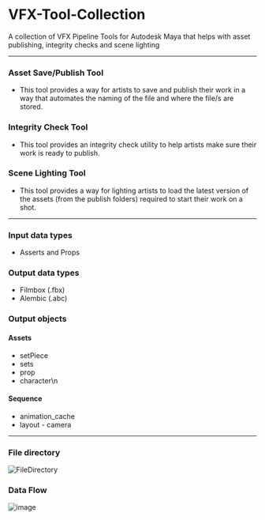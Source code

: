 # VFX-Tool-Collection
A collection of VFX Pipeline Tools for Autodesk Maya that helps with asset publishing,  integrity checks and scene lighting

---
### Asset Save/Publish Tool
- This tool provides a way for artists to save and publish their work in a way that
automates the naming of the file and where the file/s are stored.

### Integrity Check Tool
- This tool provides an integrity check utility to help artists make sure their work is
ready to publish.

### Scene Lighting Tool
- This tool provides a way for lighting artists to load the latest version of the assets
(from the publish folders) required to start their work on a shot.

---
### Input data types
- Asserts and Props  

### Output data types
- Filmbox (.fbx)
- Alembic (.abc)

### Output objects
#### Assets
- setPiece 
- sets
- prop
- character\n
#### Sequence
- animation_cache
- layout - camera
---
### File directory
![FileDirectory](https://github.com/Wenorter/VFX-Tool-Collection/assets/44455243/1eb57608-44f9-45f6-8326-fd3cfff2f192)

### Data Flow
![image](https://github.com/Wenorter/VFX-Tool-Collection/assets/44455243/8e2a679a-50ad-473f-9ba5-3843ffccf50d)
